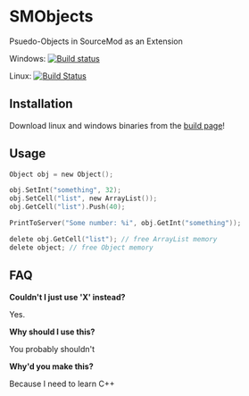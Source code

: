 # SMObjects
Psuedo-Objects in SourceMod as an Extension

Windows: [![Build status](https://ci.appveyor.com/api/projects/status/uauod4oikf96sjv7?svg=true)](https://ci.appveyor.com/project/Headline22/smobjects)

Linux: [![Build Status](https://travis-ci.org/Headline22/SMObjects.svg?branch=master)](https://travis-ci.org/Headline22/SMObjects)
## Installation
Download linux and windows binaries from the [build page](http://michaelwflaherty.com/SMObjects/)!

## Usage

```c
Object obj = new Object();

obj.SetInt("something", 32); 
obj.SetCell("list", new ArrayList());
obj.GetCell("list").Push(40);

PrintToServer("Some number: %i", obj.GetInt("something"));

delete obj.GetCell("list"); // free ArrayList memory
delete object; // free Object memory
```
## FAQ
**Couldn't I just use 'X' instead?**

Yes.

**Why should I use this?**

You probably shouldn't

**Why'd you make this?**

Because I need to learn C++
